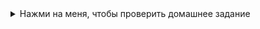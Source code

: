 <details>
<summary>Нажми на меня, чтобы проверить домашнее задание</summary>
<br>

<span style="color:green;font-weight:bold;">Создано в рамках курса OTUS JavaScript QA Engineer</span>
</details>